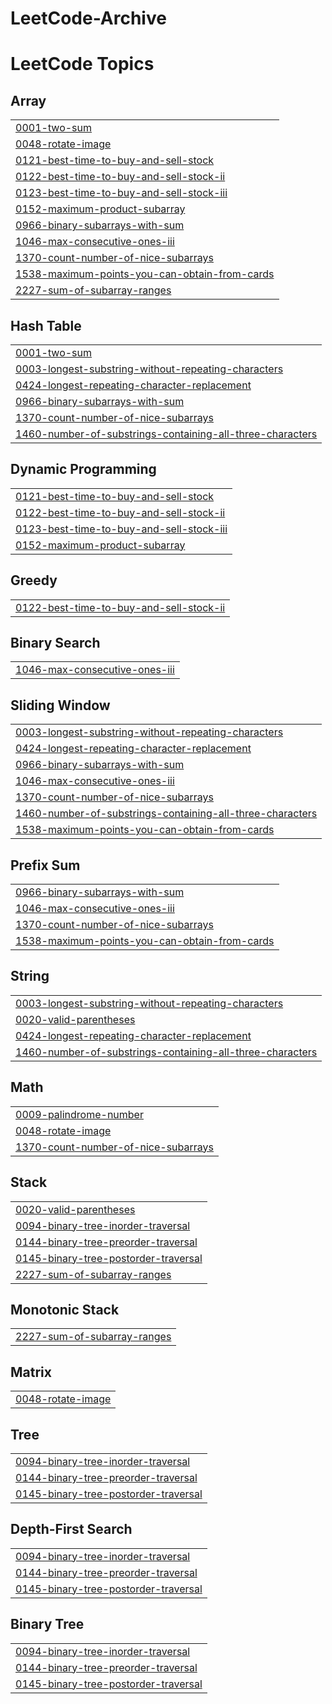 # LeetCode-Archive
<!---LeetCode Topics Start-->
# LeetCode Topics
## Array
|  |
| ------- |
| [0001-two-sum](https://github.com/Siddhika-upadhyay/LeetCode-Archive/tree/master/0001-two-sum) |
| [0048-rotate-image](https://github.com/Siddhika-upadhyay/LeetCode-Archive/tree/master/0048-rotate-image) |
| [0121-best-time-to-buy-and-sell-stock](https://github.com/Siddhika-upadhyay/LeetCode-Archive/tree/master/0121-best-time-to-buy-and-sell-stock) |
| [0122-best-time-to-buy-and-sell-stock-ii](https://github.com/Siddhika-upadhyay/LeetCode-Archive/tree/master/0122-best-time-to-buy-and-sell-stock-ii) |
| [0123-best-time-to-buy-and-sell-stock-iii](https://github.com/Siddhika-upadhyay/LeetCode-Archive/tree/master/0123-best-time-to-buy-and-sell-stock-iii) |
| [0152-maximum-product-subarray](https://github.com/Siddhika-upadhyay/LeetCode-Archive/tree/master/0152-maximum-product-subarray) |
| [0966-binary-subarrays-with-sum](https://github.com/Siddhika-upadhyay/LeetCode-Archive/tree/master/0966-binary-subarrays-with-sum) |
| [1046-max-consecutive-ones-iii](https://github.com/Siddhika-upadhyay/LeetCode-Archive/tree/master/1046-max-consecutive-ones-iii) |
| [1370-count-number-of-nice-subarrays](https://github.com/Siddhika-upadhyay/LeetCode-Archive/tree/master/1370-count-number-of-nice-subarrays) |
| [1538-maximum-points-you-can-obtain-from-cards](https://github.com/Siddhika-upadhyay/LeetCode-Archive/tree/master/1538-maximum-points-you-can-obtain-from-cards) |
| [2227-sum-of-subarray-ranges](https://github.com/Siddhika-upadhyay/LeetCode-Archive/tree/master/2227-sum-of-subarray-ranges) |
## Hash Table
|  |
| ------- |
| [0001-two-sum](https://github.com/Siddhika-upadhyay/LeetCode-Archive/tree/master/0001-two-sum) |
| [0003-longest-substring-without-repeating-characters](https://github.com/Siddhika-upadhyay/LeetCode-Archive/tree/master/0003-longest-substring-without-repeating-characters) |
| [0424-longest-repeating-character-replacement](https://github.com/Siddhika-upadhyay/LeetCode-Archive/tree/master/0424-longest-repeating-character-replacement) |
| [0966-binary-subarrays-with-sum](https://github.com/Siddhika-upadhyay/LeetCode-Archive/tree/master/0966-binary-subarrays-with-sum) |
| [1370-count-number-of-nice-subarrays](https://github.com/Siddhika-upadhyay/LeetCode-Archive/tree/master/1370-count-number-of-nice-subarrays) |
| [1460-number-of-substrings-containing-all-three-characters](https://github.com/Siddhika-upadhyay/LeetCode-Archive/tree/master/1460-number-of-substrings-containing-all-three-characters) |
## Dynamic Programming
|  |
| ------- |
| [0121-best-time-to-buy-and-sell-stock](https://github.com/Siddhika-upadhyay/LeetCode-Archive/tree/master/0121-best-time-to-buy-and-sell-stock) |
| [0122-best-time-to-buy-and-sell-stock-ii](https://github.com/Siddhika-upadhyay/LeetCode-Archive/tree/master/0122-best-time-to-buy-and-sell-stock-ii) |
| [0123-best-time-to-buy-and-sell-stock-iii](https://github.com/Siddhika-upadhyay/LeetCode-Archive/tree/master/0123-best-time-to-buy-and-sell-stock-iii) |
| [0152-maximum-product-subarray](https://github.com/Siddhika-upadhyay/LeetCode-Archive/tree/master/0152-maximum-product-subarray) |
## Greedy
|  |
| ------- |
| [0122-best-time-to-buy-and-sell-stock-ii](https://github.com/Siddhika-upadhyay/LeetCode-Archive/tree/master/0122-best-time-to-buy-and-sell-stock-ii) |
## Binary Search
|  |
| ------- |
| [1046-max-consecutive-ones-iii](https://github.com/Siddhika-upadhyay/LeetCode-Archive/tree/master/1046-max-consecutive-ones-iii) |
## Sliding Window
|  |
| ------- |
| [0003-longest-substring-without-repeating-characters](https://github.com/Siddhika-upadhyay/LeetCode-Archive/tree/master/0003-longest-substring-without-repeating-characters) |
| [0424-longest-repeating-character-replacement](https://github.com/Siddhika-upadhyay/LeetCode-Archive/tree/master/0424-longest-repeating-character-replacement) |
| [0966-binary-subarrays-with-sum](https://github.com/Siddhika-upadhyay/LeetCode-Archive/tree/master/0966-binary-subarrays-with-sum) |
| [1046-max-consecutive-ones-iii](https://github.com/Siddhika-upadhyay/LeetCode-Archive/tree/master/1046-max-consecutive-ones-iii) |
| [1370-count-number-of-nice-subarrays](https://github.com/Siddhika-upadhyay/LeetCode-Archive/tree/master/1370-count-number-of-nice-subarrays) |
| [1460-number-of-substrings-containing-all-three-characters](https://github.com/Siddhika-upadhyay/LeetCode-Archive/tree/master/1460-number-of-substrings-containing-all-three-characters) |
| [1538-maximum-points-you-can-obtain-from-cards](https://github.com/Siddhika-upadhyay/LeetCode-Archive/tree/master/1538-maximum-points-you-can-obtain-from-cards) |
## Prefix Sum
|  |
| ------- |
| [0966-binary-subarrays-with-sum](https://github.com/Siddhika-upadhyay/LeetCode-Archive/tree/master/0966-binary-subarrays-with-sum) |
| [1046-max-consecutive-ones-iii](https://github.com/Siddhika-upadhyay/LeetCode-Archive/tree/master/1046-max-consecutive-ones-iii) |
| [1370-count-number-of-nice-subarrays](https://github.com/Siddhika-upadhyay/LeetCode-Archive/tree/master/1370-count-number-of-nice-subarrays) |
| [1538-maximum-points-you-can-obtain-from-cards](https://github.com/Siddhika-upadhyay/LeetCode-Archive/tree/master/1538-maximum-points-you-can-obtain-from-cards) |
## String
|  |
| ------- |
| [0003-longest-substring-without-repeating-characters](https://github.com/Siddhika-upadhyay/LeetCode-Archive/tree/master/0003-longest-substring-without-repeating-characters) |
| [0020-valid-parentheses](https://github.com/Siddhika-upadhyay/LeetCode-Archive/tree/master/0020-valid-parentheses) |
| [0424-longest-repeating-character-replacement](https://github.com/Siddhika-upadhyay/LeetCode-Archive/tree/master/0424-longest-repeating-character-replacement) |
| [1460-number-of-substrings-containing-all-three-characters](https://github.com/Siddhika-upadhyay/LeetCode-Archive/tree/master/1460-number-of-substrings-containing-all-three-characters) |
## Math
|  |
| ------- |
| [0009-palindrome-number](https://github.com/Siddhika-upadhyay/LeetCode-Archive/tree/master/0009-palindrome-number) |
| [0048-rotate-image](https://github.com/Siddhika-upadhyay/LeetCode-Archive/tree/master/0048-rotate-image) |
| [1370-count-number-of-nice-subarrays](https://github.com/Siddhika-upadhyay/LeetCode-Archive/tree/master/1370-count-number-of-nice-subarrays) |
## Stack
|  |
| ------- |
| [0020-valid-parentheses](https://github.com/Siddhika-upadhyay/LeetCode-Archive/tree/master/0020-valid-parentheses) |
| [0094-binary-tree-inorder-traversal](https://github.com/Siddhika-upadhyay/LeetCode-Archive/tree/master/0094-binary-tree-inorder-traversal) |
| [0144-binary-tree-preorder-traversal](https://github.com/Siddhika-upadhyay/LeetCode-Archive/tree/master/0144-binary-tree-preorder-traversal) |
| [0145-binary-tree-postorder-traversal](https://github.com/Siddhika-upadhyay/LeetCode-Archive/tree/master/0145-binary-tree-postorder-traversal) |
| [2227-sum-of-subarray-ranges](https://github.com/Siddhika-upadhyay/LeetCode-Archive/tree/master/2227-sum-of-subarray-ranges) |
## Monotonic Stack
|  |
| ------- |
| [2227-sum-of-subarray-ranges](https://github.com/Siddhika-upadhyay/LeetCode-Archive/tree/master/2227-sum-of-subarray-ranges) |
## Matrix
|  |
| ------- |
| [0048-rotate-image](https://github.com/Siddhika-upadhyay/LeetCode-Archive/tree/master/0048-rotate-image) |
## Tree
|  |
| ------- |
| [0094-binary-tree-inorder-traversal](https://github.com/Siddhika-upadhyay/LeetCode-Archive/tree/master/0094-binary-tree-inorder-traversal) |
| [0144-binary-tree-preorder-traversal](https://github.com/Siddhika-upadhyay/LeetCode-Archive/tree/master/0144-binary-tree-preorder-traversal) |
| [0145-binary-tree-postorder-traversal](https://github.com/Siddhika-upadhyay/LeetCode-Archive/tree/master/0145-binary-tree-postorder-traversal) |
## Depth-First Search
|  |
| ------- |
| [0094-binary-tree-inorder-traversal](https://github.com/Siddhika-upadhyay/LeetCode-Archive/tree/master/0094-binary-tree-inorder-traversal) |
| [0144-binary-tree-preorder-traversal](https://github.com/Siddhika-upadhyay/LeetCode-Archive/tree/master/0144-binary-tree-preorder-traversal) |
| [0145-binary-tree-postorder-traversal](https://github.com/Siddhika-upadhyay/LeetCode-Archive/tree/master/0145-binary-tree-postorder-traversal) |
## Binary Tree
|  |
| ------- |
| [0094-binary-tree-inorder-traversal](https://github.com/Siddhika-upadhyay/LeetCode-Archive/tree/master/0094-binary-tree-inorder-traversal) |
| [0144-binary-tree-preorder-traversal](https://github.com/Siddhika-upadhyay/LeetCode-Archive/tree/master/0144-binary-tree-preorder-traversal) |
| [0145-binary-tree-postorder-traversal](https://github.com/Siddhika-upadhyay/LeetCode-Archive/tree/master/0145-binary-tree-postorder-traversal) |
<!---LeetCode Topics End-->
